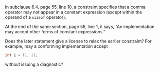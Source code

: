 In subclause 6.4, page 55, line 10, a constraint specifies that a comma operator
may not appear in a constant expression (except within the operand of a `sizeof`
operator).

At the end of the same section, page 56, line 1, it says, “An implementation may
accept other forms of constant expressions.”

Does the later statement give a license to relax the earlier constraint? For
example, may a conforming implementation accept

```c
int i = (1, 2);
```

without issuing a diagnostic?
